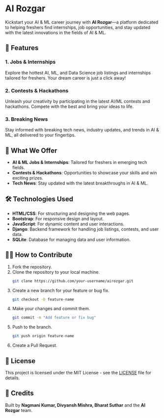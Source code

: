 # AI Rozgar

Kickstart your AI & ML career journey with **AI Rozgar**—a platform dedicated to helping freshers find internships, job opportunities, and stay updated with the latest innovations in the fields of AI & ML.

## 🚀 Features

### 1. Jobs & Internships
Explore the hottest AI, ML, and Data Science job listings and internships tailored for freshers. Your dream career is just a click away!

### 2. Contests & Hackathons
Unleash your creativity by participating in the latest AI/ML contests and hackathons. Compete with the best and bring your ideas to life.

### 3. Breaking News
Stay informed with breaking tech news, industry updates, and trends in AI & ML, all delivered to your fingertips.


## 💼 What We Offer

- **AI & ML Jobs & Internships**: Tailored for freshers in emerging tech fields.
- **Contests & Hackathons**: Opportunities to showcase your skills and win exciting prizes.
- **Tech News**: Stay updated with the latest breakthroughs in AI & ML.

## 🛠️ Technologies Used

- **HTML/CSS**: For structuring and designing the web pages.
- **Bootstrap**: For responsive design and layout.
- **JavaScript**: For dynamic content and user interactions.
- **Django**: Backend framework for handling job listings, contests, and user data.
- **SQLite**: Database for managing data and user information.

## 🧑‍💻 How to Contribute

1. Fork the repository.
2. Clone the repository to your local machine.
   ```bash
   git clone https://github.com/your-username/airozgar.git
   ```
3. Create a new branch for your feature or bug fix.
   ```bash
   git checkout -b feature-name
   ```
4. Make your changes and commit them.
   ```bash
   git commit -m "Add feature or fix bug"
   ```
5. Push to the branch.
   ```bash
   git push origin feature-name
   ```
6. Create a Pull Request.

## 📜 License

This project is licensed under the MIT License - see the [LICENSE](LICENSE) file for details.

## 🌟 Credits

Built by **Nagmani Kumar, Divyansh Mishra, Bharat Suthar** and the **AI Rozgar** team.